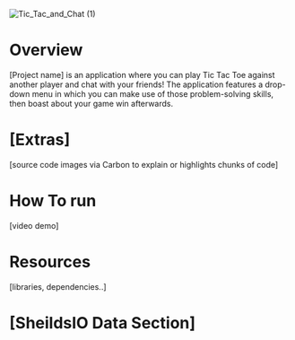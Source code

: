 ![Tic_Tac_and_Chat (1)](https://user-images.githubusercontent.com/90470871/162763821-7395a1bf-24d8-4ff2-a3e3-8eac203f0d5f.png)

# Overview
[Project name] is an application where you can play Tic Tac Toe against another player and chat with your friends! The application features a drop-down menu in which you can make use of those problem-solving skills, then boast about your game win afterwards.

# [Extras]
[source code images via Carbon to explain or highlights chunks of code]

# How To run
[video demo]

# Resources
[libraries, dependencies..]

# [SheildsIO Data Section]
